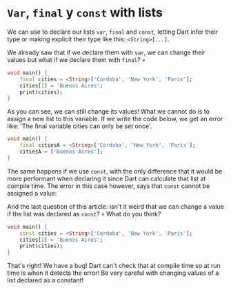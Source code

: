 # `Var`, `final` y `const` with lists

We can use to declare our lists `var`, `final` and `const`, letting Dart infer their type or making explicit their type like this: `<String>[...]`.

We already saw that if we declare them with `var`, we can change their values but what if we declare them with `final`? 💀

```dart
void main() {
    final cities = <String>['Cordoba', 'New York', 'Paris'];
    cities[1] = 'Buenos Aires';
    print(cities);
}
```

As you can see, we can still change its values! What we cannot do is to assign a new list to this variable. If we write the code below, we get an error like: 'The final variable cities can only be set once'.

```dart
void main() {
    final citiesA = <String>['Cordoba', 'New York', 'Paris'];
    citiesA = ['Buenos Aires'];
}
```

The same happens if we use `const`, with the only difference that it would be more performant when declaring it since Dart can calculate that list at compile time.  The error in this case however, says that `const` cannot be assigned a value:

And the last question of this article: isn't it weird that we can change a value if the list was declared as `const`? 💀 What do you think?

```dart
void main() {
    const cities = <String>['Cordoba', 'New York', 'Paris'];
    cities[1] = 'Buenos Aires';
    print(cities);
}
```

That's right! We have a bug! Dart can't check that at compile time so at run time is when it detects the error! Be very careful with changing values of a list declared as a constant!
